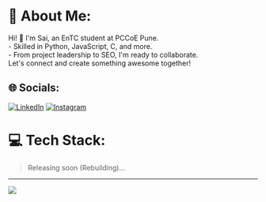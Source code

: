 # 💫 About Me:
Hi! 👋 I'm Sai, an EnTC student at PCCoE Pune.<br>- Skilled in Python, JavaScript, C, and more.<br>- From project leadership to SEO, I'm ready to collaborate.<br>Let's connect and create something awesome together!


## 🌐 Socials:
[![LinkedIn](https://img.shields.io/badge/LinkedIn-%230077B5.svg?logo=linkedin&logoColor=white)](https://linkedin.com/in/iamsaimehar) [![Instagram](https://img.shields.io/badge/Instagram-%23E4405F.svg?logo=Instagram&logoColor=white)](https://instagram.com/iamsaimehar)

# 💻 Tech Stack:
> Releasing soon (Rebuilding)...

---
[![](https://visitcount.itsvg.in/api?id=iamsaimehar&icon=0&color=0)](https://visitcount.itsvg.in)
